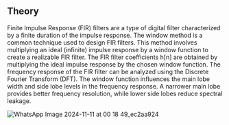 ## Theory
Finite Impulse Response (FIR) filters are a type of digital filter characterized by a finite duration of the impulse response. The window method is a common technique used to design FIR filters. This method involves multiplying an ideal (infinite) impulse response by a window function to create a realizable FIR filter. The FIR filter coefficients h[n] are obtained by multiplying the ideal impulse response by the chosen window function. The frequency response of the FIR filter can be analyzed using the Discrete Fourier Transform (DFT). The window function influences the main lobe width and side lobe levels in the frequency response. A narrower main lobe provides better frequency resolution, while lower side lobes reduce spectral leakage.

![WhatsApp Image 2024-11-11 at 00 18 49_ec2aa924](https://github.com/user-attachments/assets/d406d3dc-8041-4b59-9a53-6d3f31961717)
